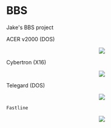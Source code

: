 # BBS
Jake's BBS project  
  
    
ACER v2000 (DOS)
<p align="center">  
<img src="https://ia803006.us.archive.org/13/items/ACER2000/acer2000_000.png">
</p>
<p align="center">
<p align="center">
  
   
    
  Cybertron (X16)
 <p align="center">  
<img src="https://ia803203.us.archive.org/26/items/pouet_83084/pouet_83084_screenshot.png">
</p>
<p align="center">
<p align="center"> 
  
  
    
  Telegard (DOS)
   <p align="center">  
<img src="https://ia902304.us.archive.org/7/items/telegard/preview.jpg">
</p>
<p align="center">
<p align="center"> 
   
   
    
    Fastline
   <p align="center">  
<img src="https://ia802807.us.archive.org/6/items/c64_Fastline_BBS_LAXITY/Fastline_BBS_LAXITY_screenshot.gif">
</p>
<p align="center">
<p align="center"> 
